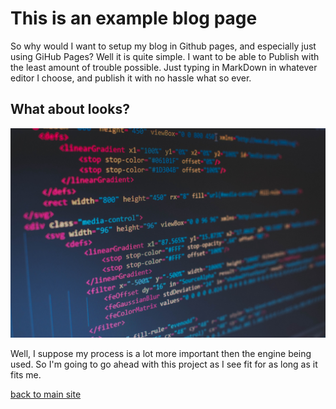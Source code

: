# This is an example blog page

So why would I want to setup my blog in Github pages, and especially just using GiHub Pages? Well it is quite simple. I want to be able to Publish with the least amount of trouble possible. Just typing in MarkDown in whatever editor I choose, and publish it with no hassle what so ever. 

## What about looks?

![javascript](images\javascript.jpg)

Well, I suppose my process is a lot more important then the engine being used. So I'm going to go ahead with this project as I see fit for as long as it fits me. 

[back to main site](index.md)